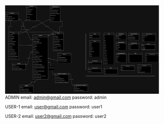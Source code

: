 ![Gadjetarium.diagramm-Page-1.drawio.png](Gadjetarium.diagramm-Page-1.drawio.png)
ADMIN
email: admin@gmail.com
password: admin

USER-1
email: user@gmail.com
password: user1

USER-2
email: user2@gmail.com
password: user2





